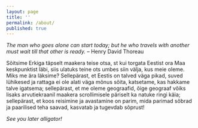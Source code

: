 ```yaml
---
layout: page
title: ''
permalink: /about/
published: true
---
```







_The man who goes alone can start today; but he who travels with another must wait till that other is ready._ – Henry David Thoreau

Sõitsime Erkiga täpselt maakera teise otsa, st kui torgata Eestist ora Maa keskpunktist läbi, siis ulatuks teine ots umbes siin välja, kus meie oleme. Miks me ära läksime? Sellepärast, et Eestis on talved väga pikad, suved lühikesed ja rattaga ei ole alati väga mõnus sõita, katsetame, kas hakkame talve igatsema; sellepärast, et me oleme geograafid, õige geograaf võiks lisaks arvutiekraanil maakera scrollimisele päriselt ka natuke ringi käia; sellepärast, et koos reisimine ja avastamine on parim, mida parimad sõbrad ja paarilised teha saavad, kasvatab ja tugevdab sõprust! 

_See you later alligator!_
